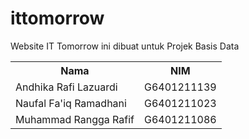 # ittomorrow
Website IT Tomorrow ini dibuat untuk Projek Basis Data

<table>
  <tr>
    <th><strong>Nama</strong></th>
    <th><strong>NIM</strong></th>
  </tr>
  <tr>
    <td>Andhika Rafi Lazuardi</td>
    <td>G6401211139</td>
  </tr>
  <tr>
    <td>Naufal Fa'iq Ramadhani</td>
    <td>G6401211023</td>
  </tr>
  <tr>
    <td>Muhammad Rangga Rafif</td>
    <td>G6401211086</td>
  </tr>
    
</table>
